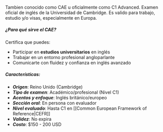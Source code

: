 Tambien conocido como CAE u oficialmente como C1 Advanced. Examen oficial de inglés de la Universidad de Cambridge. Es valido para trabajo, estudio y/o visas, especialmente en Europa.
##### ¿Para qué sirve el CAE?
Certifica que puedes:
- Participar en **estudios universitarios** en inglés
- Trabajar en un entorno profesional angloparlante
- Comunicarte con fluidez y confianza en inglés avanzado

##### Características:
* ***Origen***: Reino Unido (Cambridge)
* ***Tipo de examen***: Académico/profesional (Nivel C1)
* ***Acentos y enfoque***: Inglés británico/europeo
* ***Sección oral***: En persona con evaluador
* ***Nivel evaluado***: Hasta C1 en [[Common European Framework of Reference|CEFR]]
* ***Validez***: No expira
* ***Costo***: $150 - 200 USD